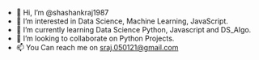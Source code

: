- 👋 Hi, I’m @shashankraj1987
- 👀 I’m interested in Data Science, Machine Learning, JavaScript.
- 🌱 I’m currently learning Data Science Python, Javascript and DS_Algo. 
- 💞️ I’m looking to collaborate on Python Projects. 
- 📫 You Can reach me on sraj.050121@gmail.com

<!---
shashankraj1987/shashankraj1987 is a ✨ special ✨ repository because its `README.md` (this file) appears on your GitHub profile.
You can click the Preview link to take a look at your changes.
--->
